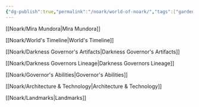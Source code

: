 ```yaml
---
{"dg-publish":true,"permalink":"/noark/world-of-noark/","tags":["gardenEntry"]}
---
```


[[Noark/Mira Mundora\|Mira Mundora]]

[[Noark/World's Timeline\|World's Timeline]]

[[Noark/Darkness Governor's Artifacts\|Darkness Governor's Artifacts]]

[[Noark/Darkness Governors Lineage\|Darkness Governors Lineage]]

[[Noark/Governor's Abilities\|Governor's Abilities]]

[[Noark/Architecture & Technology\|Architecture & Technology]]

[[Noark/Landmarks\|Landmarks]]
